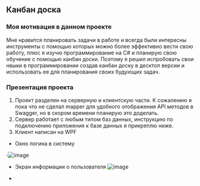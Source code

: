 ## Канбан доска 
### Моя мотивация в данном проекте 
Мне нравится планировать задачи в работе и всегда были интересны инструменты с помощью которых можно более эффективно вести свою работу, плюс я изучю программирование на C# и планирую свою обучение с помощью канбан доски. Поэтому я решил испробовать свои нвыки в программировании создав канбан доску в десктоп версии и использовать ее для планирования своих будующих задач. 

### Презентация проекта 
1. Проект разделен на серверную и клиентскую части. К сожалению я пока что не сделал mapper для удобного отображения API методов в Swagger, но в скором времени планирую это доделать.
2. Сервер работает с любым типом баз данных, инструкцию по подключению приложения к базе данных я прикреплю ниже. 
3. Клиент написан на WPF 
* Окно логина в систему 

⋅![image](https://user-images.githubusercontent.com/104216032/215262877-0af847f5-2d8f-46a7-b6a7-01b226b30c01.png)

* Экран информации о пользователя 
![image](https://user-images.githubusercontent.com/104216032/215262923-39824b13-ab92-4592-9f2e-8734aef10765.png)

* 

